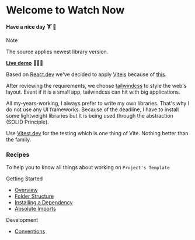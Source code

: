 # Welcome to Watch Now

**Have a nice day 🏋️ 🏃**

> [!NOTE]
> The source applies newest library version.

**[Live demo](https://cana-plus.onrender.com/)** 🚀🚀🚀
<br/>

Based on [React.dev](https://react.dev/learn/start-a-new-react-project#nextjs) we've decided to apply [Vitejs](https://vitejs.dev/) because of [this](https://vitejs.dev/guide/why).

After reviewing the requirements, we choose [tailwindcss](https://tailwindcss.com/) to style the web's layout. Event if it is a small app, tailwindcss can hit with big applications.

All my-years-working, I always prefer to write my own libraries. That's why I do not use any UI frameworks. Because of the deadline, I have to install some lightweight libraries but It is being used through the abstraction (SOLID Principle).

Use [Vitest.dev](https://vitest.dev/) for the testing which is one thing of Vite. Nothing better than the family.

### Recipes

To help you to know all things about working on `Project's Template`

Getting Started

- [Overview](./docs/overview.md)
- [Folder Structure](./docs/folder-structure.md)
- [Installing a Dependency](./docs/installing-a-dependency.md)
- [Absolute Imports](./docs/absolute-imports.md)

Development

- [Conventions](./docs/conventions.md)
